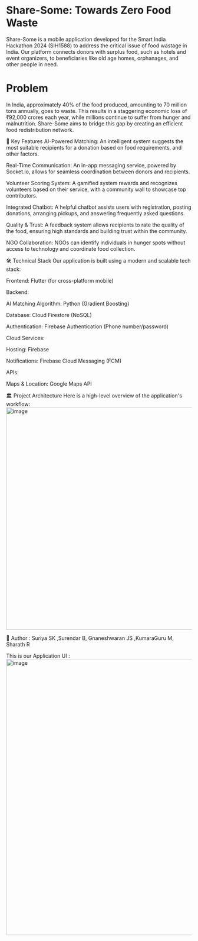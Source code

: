 # Share-Some: Towards Zero Food Waste

Share-Some is a mobile application developed for the Smart India Hackathon 2024 (SIH1588) to address the critical issue of food wastage in India. Our platform connects donors with surplus food, such as hotels and event organizers, to beneficiaries like old age homes, orphanages, and other people in need.

 # Problem
In India, approximately 40% of the food produced, amounting to 70 million tons annually, goes to waste. This results in a staggering economic loss of ₹92,000 crores each year, while millions continue to suffer from hunger and malnutrition. Share-Some aims to bridge this gap by creating an efficient food redistribution network.

🎯 Key Features
AI-Powered Matching: An intelligent system suggests the most suitable recipients for a donation based on food requirements, and other factors.

Real-Time Communication: An in-app messaging service, powered by Socket.io, allows for seamless coordination between donors and recipients.


Volunteer Scoring System: A gamified system rewards and recognizes volunteers based on their service, with a community wall to showcase top contributors.

Integrated Chatbot: A helpful chatbot assists users with registration, posting donations, arranging pickups, and answering frequently asked questions.

Quality & Trust: A feedback system allows recipients to rate the quality of the food, ensuring high standards and building trust within the community.

NGO Collaboration: NGOs can identify individuals in hunger spots without access to technology and coordinate food collection.

🛠️ Technical Stack
Our application is built using a modern and scalable tech stack:

Frontend: Flutter (for cross-platform mobile)

Backend:

AI Matching Algorithm: Python (Gradient Boosting)

Database: Cloud Firestore (NoSQL)

Authentication: Firebase Authentication (Phone number/password)


Cloud Services:

Hosting: Firebase

Notifications: Firebase Cloud Messaging (FCM)

APIs:

Maps & Location: Google Maps API

🏛️ Project Architecture
Here is a high-level overview of the application's workflow:
<img width="1408" height="602" alt="image" src="https://github.com/user-attachments/assets/f432967d-3495-4be4-a9e1-a6ec14e7c380" />


🤝 Author : Suriya SK ,Surendar B, Gnaneshwaran JS ,KumaraGuru M, Sharath R



This is our Application UI :
<img width="1250" height="747" alt="image" src="https://github.com/user-attachments/assets/a3355da3-2707-475c-994d-7154a76b0b69" />



